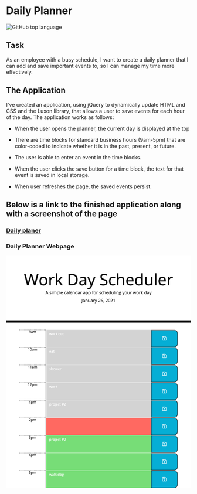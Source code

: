 # Daily Planner

![GitHub top language](https://zocartes.github.io/day-planner-homework/)

## Task

As an employee with a busy schedule, I want to create a daily planner that I can add and save important events to, so I can manage my time more effectively.

## The Application

I've created an application, using jQuery to dynamically update HTML and CSS and the Luxon library, that allows a user to save events for each hour of the day. The application works as follows:

- When the user opens the planner, the current day is displayed at the top

- There are time blocks for standard business hours (9am-5pm) that are color-coded to indicate whether it is in the past, present, or future.

- The user is able to enter an event in the time blocks.

- When the user clicks the save button for a time block, the text for that event is saved in local storage.

- When user refreshes the page, the saved events persist.

## Below is a link to the finished application along with a screenshot of the page

### [Daily planer](https://zocartes.github.io/day-planner-homework/)

### Daily Planner Webpage

![screen grab of planner](assets/pics/daily-planner.png)
